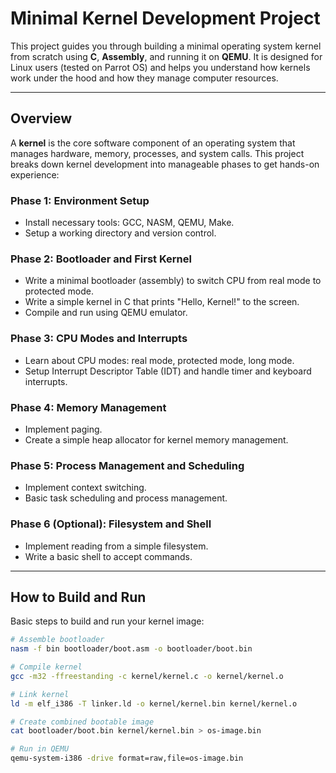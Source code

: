 # Minimal Kernel Development Project

This project guides you through building a minimal operating system kernel from scratch using **C**, **Assembly**, and running it on **QEMU**. It is designed for Linux users (tested on Parrot OS) and helps you understand how kernels work under the hood and how they manage computer resources.

---

## Overview

A **kernel** is the core software component of an operating system that manages hardware, memory, processes, and system calls. This project breaks down kernel development into manageable phases to get hands-on experience:

### Phase 1: Environment Setup
- Install necessary tools: GCC, NASM, QEMU, Make.
- Setup a working directory and version control.

### Phase 2: Bootloader and First Kernel
- Write a minimal bootloader (assembly) to switch CPU from real mode to protected mode.
- Write a simple kernel in C that prints "Hello, Kernel!" to the screen.
- Compile and run using QEMU emulator.

### Phase 3: CPU Modes and Interrupts
- Learn about CPU modes: real mode, protected mode, long mode.
- Setup Interrupt Descriptor Table (IDT) and handle timer and keyboard interrupts.

### Phase 4: Memory Management
- Implement paging.
- Create a simple heap allocator for kernel memory management.

### Phase 5: Process Management and Scheduling
- Implement context switching.
- Basic task scheduling and process management.

### Phase 6 (Optional): Filesystem and Shell
- Implement reading from a simple filesystem.
- Write a basic shell to accept commands.

---

## How to Build and Run

Basic steps to build and run your kernel image:

```bash
# Assemble bootloader
nasm -f bin bootloader/boot.asm -o bootloader/boot.bin

# Compile kernel
gcc -m32 -ffreestanding -c kernel/kernel.c -o kernel/kernel.o

# Link kernel
ld -m elf_i386 -T linker.ld -o kernel/kernel.bin kernel/kernel.o

# Create combined bootable image
cat bootloader/boot.bin kernel/kernel.bin > os-image.bin

# Run in QEMU
qemu-system-i386 -drive format=raw,file=os-image.bin
